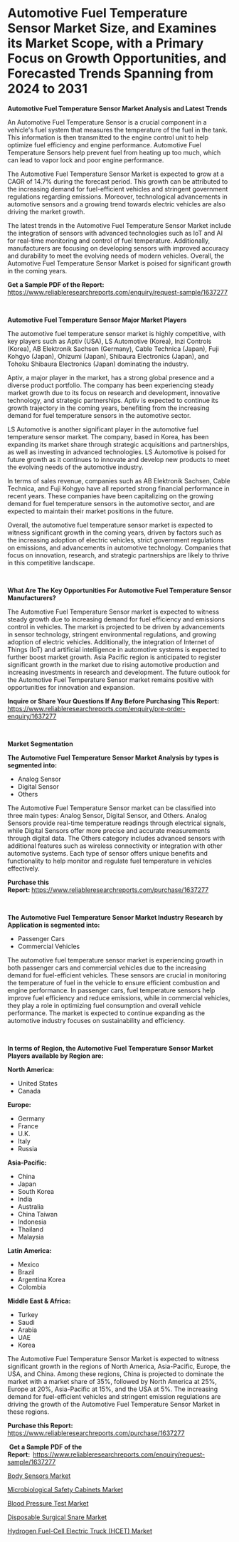 <p><h1>Automotive Fuel Temperature Sensor Market Size, and Examines its Market Scope, with a Primary Focus on Growth Opportunities, and Forecasted Trends Spanning from 2024 to 2031</h1></p><p><strong>Automotive Fuel Temperature Sensor Market Analysis and Latest Trends</strong></p>
<p><p>An Automotive Fuel Temperature Sensor is a crucial component in a vehicle's fuel system that measures the temperature of the fuel in the tank. This information is then transmitted to the engine control unit to help optimize fuel efficiency and engine performance. Automotive Fuel Temperature Sensors help prevent fuel from heating up too much, which can lead to vapor lock and poor engine performance.</p><p>The Automotive Fuel Temperature Sensor Market is expected to grow at a CAGR of 14.7% during the forecast period. This growth can be attributed to the increasing demand for fuel-efficient vehicles and stringent government regulations regarding emissions. Moreover, technological advancements in automotive sensors and a growing trend towards electric vehicles are also driving the market growth.</p><p>The latest trends in the Automotive Fuel Temperature Sensor Market include the integration of sensors with advanced technologies such as IoT and AI for real-time monitoring and control of fuel temperature. Additionally, manufacturers are focusing on developing sensors with improved accuracy and durability to meet the evolving needs of modern vehicles. Overall, the Automotive Fuel Temperature Sensor Market is poised for significant growth in the coming years.</p></p>
<p><strong>Get a Sample PDF of the Report:&nbsp;</strong> <a href="https://www.reliableresearchreports.com/enquiry/request-sample/1637277">https://www.reliableresearchreports.com/enquiry/request-sample/1637277</a></p>
<p>&nbsp;</p>
<p><strong>Automotive Fuel Temperature Sensor Major Market Players</strong></p>
<p><p>The automotive fuel temperature sensor market is highly competitive, with key players such as Aptiv (USA), LS Automotive (Korea), Inzi Controls (Korea), AB Elektronik Sachsen (Germany), Cable Technica (Japan), Fuji Kohgyo (Japan), Ohizumi (Japan), Shibaura Electronics (Japan), and Tohoku Shibaura Electronics (Japan) dominating the industry.</p><p>Aptiv, a major player in the market, has a strong global presence and a diverse product portfolio. The company has been experiencing steady market growth due to its focus on research and development, innovative technology, and strategic partnerships. Aptiv is expected to continue its growth trajectory in the coming years, benefiting from the increasing demand for fuel temperature sensors in the automotive sector.</p><p>LS Automotive is another significant player in the automotive fuel temperature sensor market. The company, based in Korea, has been expanding its market share through strategic acquisitions and partnerships, as well as investing in advanced technologies. LS Automotive is poised for future growth as it continues to innovate and develop new products to meet the evolving needs of the automotive industry.</p><p>In terms of sales revenue, companies such as AB Elektronik Sachsen, Cable Technica, and Fuji Kohgyo have all reported strong financial performance in recent years. These companies have been capitalizing on the growing demand for fuel temperature sensors in the automotive sector, and are expected to maintain their market positions in the future.</p><p>Overall, the automotive fuel temperature sensor market is expected to witness significant growth in the coming years, driven by factors such as the increasing adoption of electric vehicles, strict government regulations on emissions, and advancements in automotive technology. Companies that focus on innovation, research, and strategic partnerships are likely to thrive in this competitive landscape.</p></p>
<p>&nbsp;</p>
<p><strong>What Are The Key Opportunities For Automotive Fuel Temperature Sensor Manufacturers?</strong></p>
<p><p>The Automotive Fuel Temperature Sensor market is expected to witness steady growth due to increasing demand for fuel efficiency and emissions control in vehicles. The market is projected to be driven by advancements in sensor technology, stringent environmental regulations, and growing adoption of electric vehicles. Additionally, the integration of Internet of Things (IoT) and artificial intelligence in automotive systems is expected to further boost market growth. Asia Pacific region is anticipated to register significant growth in the market due to rising automotive production and increasing investments in research and development. The future outlook for the Automotive Fuel Temperature Sensor market remains positive with opportunities for innovation and expansion.</p></p>
<p><strong>Inquire or Share Your Questions If Any Before Purchasing This Report:</strong> <a href="https://www.reliableresearchreports.com/enquiry/pre-order-enquiry/1637277">https://www.reliableresearchreports.com/enquiry/pre-order-enquiry/1637277</a></p>
<p>&nbsp;</p>
<p><strong>Market Segmentation</strong></p>
<p><strong>The Automotive Fuel Temperature Sensor Market Analysis by types is segmented into:</strong></p>
<p><ul><li>Analog Sensor</li><li>Digital Sensor</li><li>Others</li></ul></p>
<p><p>The Automotive Fuel Temperature Sensor market can be classified into three main types: Analog Sensor, Digital Sensor, and Others. Analog Sensors provide real-time temperature readings through electrical signals, while Digital Sensors offer more precise and accurate measurements through digital data. The Others category includes advanced sensors with additional features such as wireless connectivity or integration with other automotive systems. Each type of sensor offers unique benefits and functionality to help monitor and regulate fuel temperature in vehicles effectively.</p></p>
<p><strong>Purchase this Report:&nbsp;</strong><a href="https://www.reliableresearchreports.com/purchase/1637277">https://www.reliableresearchreports.com/purchase/1637277</a></p>
<p>&nbsp;</p>
<p><strong>The Automotive Fuel Temperature Sensor Market Industry Research by Application is segmented into:</strong></p>
<p><ul><li>Passenger Cars</li><li>Commercial Vehicles</li></ul></p>
<p><p>The automotive fuel temperature sensor market is experiencing growth in both passenger cars and commercial vehicles due to the increasing demand for fuel-efficient vehicles. These sensors are crucial in monitoring the temperature of fuel in the vehicle to ensure efficient combustion and engine performance. In passenger cars, fuel temperature sensors help improve fuel efficiency and reduce emissions, while in commercial vehicles, they play a role in optimizing fuel consumption and overall vehicle performance. The market is expected to continue expanding as the automotive industry focuses on sustainability and efficiency.</p></p>
<p>&nbsp;</p>
<p><strong>In terms of Region, the Automotive Fuel Temperature Sensor Market Players available by Region are:</strong></p>
<p>
    <p> <strong> North America: </strong>
        <ul>
            <li>United States</li>
            <li>Canada</li>
        </ul>
        </p> 
    <p> <strong> Europe: </strong>
        <ul>
            <li>Germany</li>
            <li>France</li>
            <li>U.K.</li>
            <li>Italy</li>
            <li>Russia</li>
        </ul>
        </p> 
    <p> <strong> Asia-Pacific: </strong>
        <ul>
            <li>China</li>
            <li>Japan</li>
            <li>South Korea</li>
            <li>India</li>
            <li>Australia</li>
            <li>China Taiwan</li>
            <li>Indonesia</li>
            <li>Thailand</li>
            <li>Malaysia</li>
        </ul>
        </p> 
    <p> <strong> Latin America: </strong>
        <ul>
            <li>Mexico</li>
            <li>Brazil</li>
            <li>Argentina Korea</li>
            <li>Colombia</li>
        </ul>
        </p> 
    <p> <strong> Middle East & Africa: </strong>
        <ul>
            <li>Turkey</li>
            <li>Saudi</li>
            <li>Arabia</li>
            <li>UAE</li>
            <li>Korea</li>
        </ul>
    </p>
    </p>
<p><p>The Automotive Fuel Temperature Sensor Market is expected to witness significant growth in the regions of North America, Asia-Pacific, Europe, the USA, and China. Among these regions, China is projected to dominate the market with a market share of 35%, followed by North America at 25%, Europe at 20%, Asia-Pacific at 15%, and the USA at 5%. The increasing demand for fuel-efficient vehicles and stringent emission regulations are driving the growth of the Automotive Fuel Temperature Sensor Market in these regions.</p></p>
<p><strong>Purchase this Report: </strong><a href="https://www.reliableresearchreports.com/purchase/1637277">https://www.reliableresearchreports.com/purchase/1637277</a></p>
<p>&nbsp;<strong>Get a Sample PDF of the Report:&nbsp;&nbsp;</strong><a href="https://www.reliableresearchreports.com/enquiry/request-sample/1637277">https://www.reliableresearchreports.com/enquiry/request-sample/1637277</a></p>
<p><strong></strong></p>
<p><p><a href="https://medium.com/@emmyrolfson8689/body-sensors-market-share-evolution-and-market-growth-trends-2024-2031-ce5c3acabad2">Body Sensors Market</a></p><p><a href="https://medium.com/@shirleysullivan73/microbiological-safety-cabinets-market-analysis-and-sze-forecasted-for-period-from-2024-to-2031-973adc2a0b0b">Microbiological Safety Cabinets Market</a></p><p><a href="https://medium.com/@emmyrolfson8689/blood-pressure-test-market-size-reveals-the-best-marketing-channels-in-global-industry-a59a397f73d0">Blood Pressure Test Market</a></p><p><a href="https://github.com/jj19131/Market-Research-Report-List-1/blob/main/disposable-surgical-snare-market.md">Disposable Surgical Snare Market</a></p><p><a href="https://github.com/sougarounis/Market-Research-Report-List-1/blob/main/hydrogen-fuel-cell-electric-truck-hcet-market.md">Hydrogen Fuel-Cell Electric Truck (HCET) Market</a></p></p>